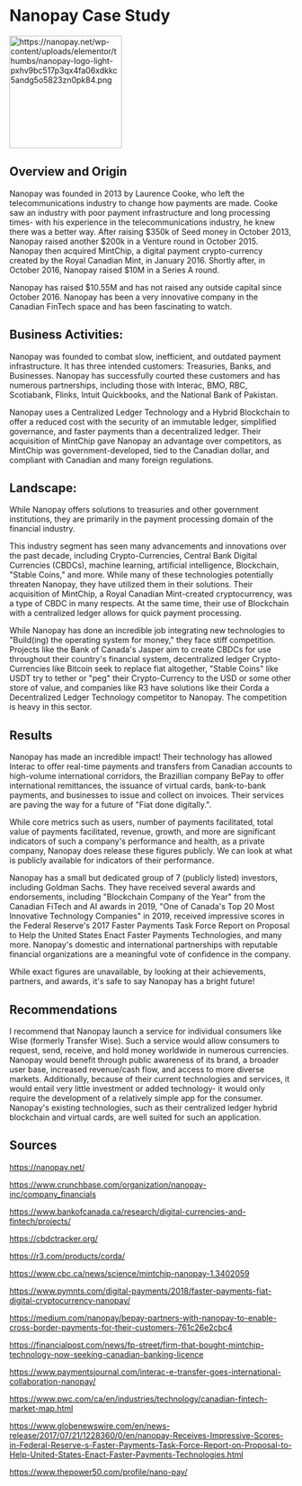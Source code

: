 # Nanopay Case Study

<img src="https://nanopay.net/wp-content/uploads/elementor/thumbs/nanopay-logo-light-pxhv9bc517p3qx4fa06xdkkc5andg5o5823zn0pk84.png" alt="https://nanopay.net/wp-content/uploads/elementor/thumbs/nanopay-logo-light-pxhv9bc517p3qx4fa06xdkkc5andg5o5823zn0pk84.png" width="200"/>

## Overview and Origin
Nanopay was founded in 2013 by Laurence Cooke, who left the telecommunications industry to change how payments are made. Cooke saw an industry with poor payment infrastructure and long processing times- with his experience in the telecommunications industry, he knew there was a better way. After raising $350k of Seed money in October 2013, Nanopay raised another $200k in a Venture round in October 2015. Nanopay then acquired MintChip, a digital payment crypto-currency created by the Royal Canadian Mint, in January 2016. Shortly after, in October 2016, Nanopay raised $10M in a Series A round.

Nanopay has raised $10.55M and has not raised any outside capital since October 2016. Nanopay has been a very innovative company in the Canadian FinTech space and has been fascinating to watch.
## Business Activities:
Nanopay was founded to combat slow, inefficient, and outdated payment infrastructure. It has three intended customers: Treasuries, Banks, and Businesses. Nanopay has successfully courted these customers and has numerous partnerships, including those with Interac, BMO, RBC, Scotiabank, Flinks, Intuit Quickbooks, and the National Bank of Pakistan.

Nanopay uses a Centralized Ledger Technology and a Hybrid Blockchain to offer a reduced cost with the security of an immutable ledger, simplified governance, and faster payments than a decentralized ledger. Their acquisition of MintChip gave Nanopay an advantage over competitors, as MintChip was government-developed, tied to the Canadian dollar, and compliant with Canadian and many foreign regulations.
## Landscape: 
While Nanopay offers solutions to treasuries and other government institutions, they are primarily in the payment processing domain of the financial industry.

This industry segment has seen many advancements and innovations over the past decade, including Crypto-Currencies, Central Bank Digital Currencies (CBDCs), machine learning, artificial intelligence, Blockchain, "Stable Coins," and more. While many of these technologies potentially threaten Nanopay, they have utilized them in their solutions. Their acquisition of MintChip, a Royal Canadian Mint-created cryptocurrency, was a type of CBDC in many respects. At the same time, their use of Blockchain with a centralized ledger allows for quick payment processing.

While Nanopay has done an incredible job integrating new technologies to "Build(ing) the operating system for money," they face stiff competition. Projects like the Bank of Canada's Jasper aim to create CBDCs for use throughout their country's financial system, decentralized ledger Crypto-Currencies like Bitcoin seek to replace fiat altogether, "Stable Coins" like USDT try to tether or "peg" their Crypto-Currency to the USD or some other store of value, and companies like R3 have solutions like their Corda a Decentralized Ledger Technology competitor to Nanopay. The competition is heavy in this sector.
## Results
Nanopay has made an incredible impact! Their technology has allowed Interac to offer real-time payments and transfers from Canadian accounts to high-volume international corridors, the Brazillian company BePay to offer international remittances, the issuance of virtual cards, bank-to-bank payments, and businesses to issue and collect on invoices. Their services are paving the way for a future of "Fiat done digitally.".

While core metrics such as users, number of payments facilitated, total value of payments facilitated, revenue, growth, and more are significant indicators of such a company's performance and health, as a private company, Nanopay does release these figures publicly. We can look at what is publicly available for indicators of their performance. 

Nanopay has a small but dedicated group of 7 (publicly listed) investors, including Goldman Sachs. They have received several awards and endorsements, including "Blockchain Company of the Year" from the Canadian FiTech and AI awards in 2019, "One of Canada's Top 20 Most Innovative Technology Companies" in 2019, received impressive scores in the Federal Reserve's 2017 Faster Payments Task Force Report on Proposal to Help the United States Enact Faster Payments Technologies, and many more. Nanopay's domestic and international partnerships with reputable financial organizations are a meaningful vote of confidence in the company. 


While exact figures are unavailable, by looking at their achievements, partners, and awards, it's safe to say Nanopay has a bright future!
## Recommendations
I recommend that Nanopay launch a service for individual consumers like Wise (formerly Transfer Wise). Such a service would allow consumers to request, send, receive, and hold money worldwide in numerous currencies. Nanopay would benefit through public awareness of its brand, a broader user base, increased revenue/cash flow, and access to more diverse markets. Additionally, because of their current technologies and services, it would entail very little investment or added technology- it would only require the development of a relatively simple app for the consumer. Nanopay's existing technologies, such as their centralized ledger hybrid blockchain and virtual cards, are well suited for such an application.
## Sources

https://nanopay.net/

https://www.crunchbase.com/organization/nanopay-inc/company_financials

https://www.bankofcanada.ca/research/digital-currencies-and-fintech/projects/

https://cbdctracker.org/

https://r3.com/products/corda/

https://www.cbc.ca/news/science/mintchip-nanopay-1.3402059

https://www.pymnts.com/digital-payments/2018/faster-payments-fiat-digital-cryptocurrency-nanopay/

https://medium.com/nanopay/bepay-partners-with-nanopay-to-enable-cross-border-payments-for-their-customers-761c26e2cbc4

https://financialpost.com/news/fp-street/firm-that-bought-mintchip-technology-now-seeking-canadian-banking-licence

https://www.paymentsjournal.com/interac-e-transfer-goes-international-collaboration-nanopay/

https://www.pwc.com/ca/en/industries/technology/canadian-fintech-market-map.html

https://www.globenewswire.com/en/news-release/2017/07/21/1228360/0/en/nanopay-Receives-Impressive-Scores-in-Federal-Reserve-s-Faster-Payments-Task-Force-Report-on-Proposal-to-Help-United-States-Enact-Faster-Payments-Technologies.html

https://www.thepower50.com/profile/nano-pay/

